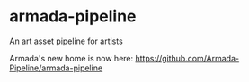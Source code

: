 # armada-pipeline
An art asset pipeline for artists

Armada's new home is now here: https://github.com/Armada-Pipeline/armada-pipeline
